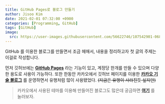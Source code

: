 ```yaml
---
title: GitHub Pages로 블로그 만들기
author: Jisoo Kim
date: 2021-02-01 07:32:00 +0900
categories: [Programming, GitHub]
tags: [GitHub]
image:
  src: https://user-images.githubusercontent.com/56622746/107542901-06894980-6c0c-11eb-97fa-f56930befed0.png
---
```


GitHub 를 이용한 블로그를 만들면서 조금 헤매서, 내용을 정리하고자 첫 글의 주제는 이걸로 작성합니다.

먼저 깃허브에는 [__GitHub Pages__](https://pages.github.com/) 라는 기능이 있고, 계정당 한개를 만들 수 있으며 다양한 용도로 사용이 가능하다.
또한 한동안 카카오에서 깃허브 페이지를 이용한 [__카카오 기술 블로그__](https://kakao.github.io/) 를 운영하면서 유행처럼 많이 사용됐었다.
~~(지금은 유행이 사라진듯 싶지만)~~

> 카카오에서 사용된 테마를 이용해 만들어진 블로그도 많은데 궁금하면 [__여기__](https://nurilab.github.io/) 를 눌러보자.

